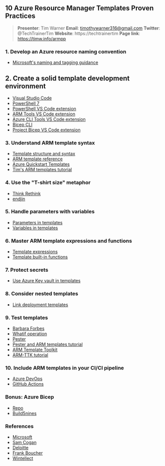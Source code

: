 ## 10 Azure Resource Manager Templates Proven Practices

> **Presenter**: Tim Warner
> **Email**: timothywarner316@gmail.com
> **Twitter**: @TechTrainerTim
> **Website**: https://techtrainertim
> **Page link**: https://timw.info/armpp

### 1. Develop an Azure resource naming convention

* [Microsoft's naming and tagging guidance](https://docs.microsoft.com/en-us/azure/cloud-adoption-framework/ready/azure-best-practices/naming-and-tagging)

## 2. Create a solid template development environment

* [Visual Studio Code](https://code.visualstudio.com/)
* [PowerShell 7](https://github.com/PowerShell/powershell/releases)
* [PowerShell VS Code extension](https://marketplace.visualstudio.com/items?itemName=ms-vscode.PowerShell)
* [ARM Tools VS Code extension](https://marketplace.visualstudio.com/items?itemName=msazurermtools.azurerm-vscode-tools)
* [Azure CLI Tools VS Code extension](https://marketplace.visualstudio.com/items?itemName=ms-vscode.azurecli)
* [Bicep CLI](https://github.com/Azure/bicep/blob/main/docs/installing.md)
* [Project Bicep VS Code extension](https://marketplace.visualstudio.com/items?itemName=ms-azuretools.vscode-bicep)

### 3. Understand ARM template syntax

* [Template structure and syntax](https://docs.microsoft.com/en-us/azure/azure-resource-manager/templates/template-syntax)
* [ARM template reference](https://docs.microsoft.com/en-us/azure/templates/)
* [Azure Quickstart Templates](https://github.com/Azure/azure-quickstart-templates)
* [Tim's ARM templates tutorial](https://timwinfo-my.sharepoint.com/:x:/g/personal/tim_timw_info/EQRooL1BhnRMjaIx6WEovRYBDXbzHOI1CrtpNls3zesDHw?rtime=VntXnCDU2Eg)

### 4. Use the "T-shirt size" metaphor

* [Think Rethink](https://thinkrethink.net/2016/09/06/creating-a-t-shirt-size-arm-template/)
* [endjin](https://endjin.com/blog/2016/12/advanced-azure-resource-manager-template-patterns-t-shirt-sizing-and-optional-resources)

### 5. Handle parameters with variables

* [Parameters in templates](https://docs.microsoft.com/en-us/azure/azure-resource-manager/templates/template-parameters)
* [Variables in templates](https://docs.microsoft.com/en-us/azure/azure-resource-manager/templates/template-variables)

### 6. Master ARM template expressions and functions

* [Template expressions](https://docs.microsoft.com/en-us/azure/azure-resource-manager/templates/template-expressions)
* [Template built-in functions](https://docs.microsoft.com/en-us/azure/azure-resource-manager/templates/template-functions)

### 7. Protect secrets

* [Use Azure Key vault in templates](https://docs.microsoft.com/en-us/azure/azure-resource-manager/templates/template-tutorial-use-key-vault)

### 8. Consider nested templates

* [Link deployment templates](https://docs.microsoft.com/en-us/azure/azure-resource-manager/templates/linked-templates)

### 9. Test templates

* [Barbara Forbes](https://4bes.nl/2020/08/09/testing-arm-templates/)
* [Whatif operation](https://docs.microsoft.com/en-us/azure/azure-resource-manager/templates/template-deploy-what-if?tabs=azure-powershell)
* [Pester](https://github.com/pester/Pester)
* [Pester and ARM templates tutorial](https://medium.com/charot/test-arm-templates-using-pester-azure-devops-837b5006c30c)
* [ARM Template Toolkit](https://github.com/Azure/arm-ttk)
* [ARM-TTK tutorial](https://msftplayground.com/2020/01/testing-arm-templates/)

### 10. Include ARM templates in your CI/CI pipeline

* [Azure DevOps](https://docs.microsoft.com/en-us/azure/azure-resource-manager/templates/add-template-to-azure-pipelines)
* [GitHub Actions](https://docs.microsoft.com/en-us/azure/azure-resource-manager/templates/deploy-github-actions)

### Bonus: Azure Bicep

* [Repo](https://github.com/Azure/bicep)
* [Build5nines](https://build5nines.com/get-started-with-azure-bicep/)

### References

* [Microsoft](https://docs.microsoft.com/en-us/azure/azure-resource-manager/templates/template-best-practices)
* [Sam Cogan](https://sharegate.com/blog/take-your-azure-resource-manager-arm-template-game-to-next-level)
* [Deloitte](https://platform.deloitte.com.au/articles/arm-template-lifecycle-management-dos-and-donts)
* [Frank Boucher](https://fboucheros.medium.com/5-simple-steps-to-get-a-clean-azure-resource-manager-arm-template-4ef8e18c64e8)
* [Wintellect](https://www.wintellect.com/azure-arm-template-tips/)
